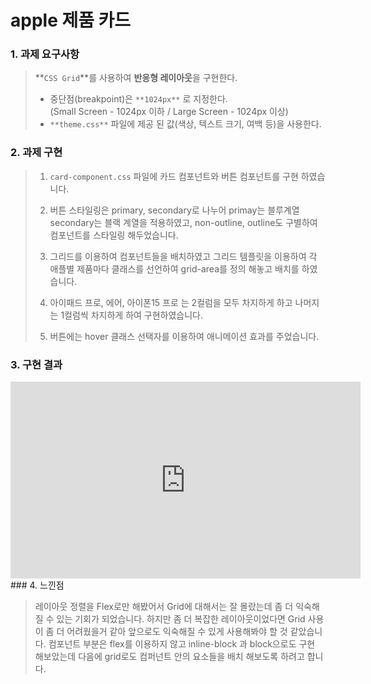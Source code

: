 # apple 제품 카드

### 1. 과제 요구사항

> **`CSS Grid`**를 사용하여 **반응형 레이아웃**을 구현한다.
>
> - 중단점(breakpoint)은 `**1024px**` 로 지정한다.<br>
>   (Small Screen - 1024px 이하 / Large Screen - 1024px 이상)
> - `**theme.css**` 파일에 제공 된 값(색상, 텍스트 크기, 여백 등)을 사용한다.

### 2. 과제 구현

> 1. `card-component.css` 파일에 카드 컴포넌트와 버튼 컴포넌트를 구현 하였습니다.
>
> 2. 버튼 스타일링은 primary, secondary로 나누어 primay는 블루계열 secondary는 블랙 계열을 적용하였고, non-outline, outline도 구별하여 컴포넌트를 스타일링 해두었습니다.
>
> 3. 그리드를 이용하여 컴포넌트들을 배치하였고 그리드 템플릿을 이용하여 각 애플별 제품마다 클래스를 선언하여 grid-area를 정의 해놓고 배치를 하였습니다.
>
> 4. 아이패드 프로, 에어, 아이폰15 프로 는 2컬럼을 모두 차지하게 하고 나머지는 1컬럼씩 차지하게 하여 구현하였습니다.
>
> 5. 버튼에는 hover 클래스 선택자를 이용하여 애니메이션 효과를 주었습니다.

### 3. 구현 결과

<iframe width="560" height="315" src="https://www.youtube.com/embed/CWCt_PMGg8I?si=OpLAZ_F9g4ToBKYK" title="YouTube video player" frameborder="0" allow="accelerometer; autoplay; clipboard-write; encrypted-media; gyroscope; picture-in-picture; web-share" referrerpolicy="strict-origin-when-cross-origin" allowfullscreen></iframe>
### 4. 느낀점

> 레이아웃 정렬을 Flex로만 해봤어서 Grid에 대해서는 잘 몰랐는데 좀 더 익숙해질 수 있는 기회가 되었습니다. 하지만 좀 더 복잡한 레이아웃이었다면 Grid 사용이 좀 더 어려웠을거 같아 앞으로도 익숙해질 수 있게 사용해봐야 할 것 같았습니다. 컴포넌트 부분은 flex를 이용하지 않고 inline-block 과 block으로도 구현 해보았는데 다음에 grid로도 컴퍼넌트 안의 요소들을 배치 해보도록 하려고 합니다.
